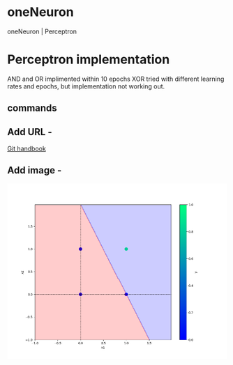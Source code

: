 # oneNeuron
oneNeuron | Perceptron

# Perceptron implementation
AND and OR implimented within 10 epochs
XOR tried with different learning rates and epochs, but implementation not working out.

## commands

## Add URL -
[Git handbook](https://guides.github.com/introduction/git-handbook/)


## Add image -
![sample image](plots/and.png)


